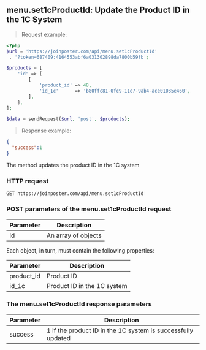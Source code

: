 ## menu.set1cProductId: Update the Product ID in the 1C System

> Request example:

```php
<?php
$url = 'https://joinposter.com/api/menu.set1cProductId'
 . '?token=687409:4164553abf6a031302898da7800b59fb';

$products = [
    'id' => [
        [
            'product_id' => 48,
            'id_1c'      => 'b80ffc81-0fc9-11e7-9ab4-ace01035e460',
        ],
    ],
];

$data = sendRequest($url, 'post', $products);
```

> Response example:

```json
{  
  "success":1
}
```

The method updates the product ID in the 1C system

### HTTP request

`GET https://joinposter.com/api/menu.set1cProductId`

### POST parameters of the menu.set1cProductId request

Parameter | Description
--------- | -----------
id | An array of objects

Each object, in turn, must contain the following properties:

Parameter | Description
--------- | -----------
product_id | Product ID
id_1c | Product ID in the 1C system

### The menu.set1cProductId response parameters

Parameter | Description
--------- | -----------
success | 1 if the product ID in the 1C system is successfully updated

